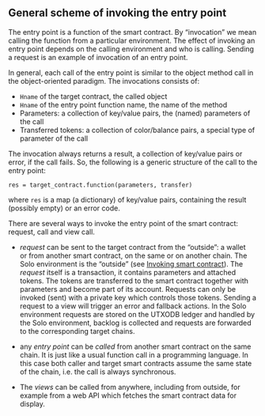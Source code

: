 
## General scheme of invoking the entry point
The entry point is a function of the smart contract. 
By “invocation” we mean calling the function from a particular environment. 
The effect of invoking an entry point depends on the calling environment and who is calling. 
Sending a request is an example of invocation of an entry point.

In general, each call of the entry point is similar to the object method call in 
the object-oriented paradigm. The invocations consists of:

* `Hname` of the target contract, the called object 
* `Hname` of the entry point function name, the name of the method
* Parameters: a collection of key/value pairs, the (named) parameters of the call
* Transferred tokens: a collection of color/balance pairs, a special type of parameter of the call

The invocation always returns a result, a collection of key/value pairs or error, if the call fails.
So, the following is a generic structure of the call to the entry point:
```
res = target_contract.function(parameters, transfer)
```
where `res` is a map (a dictionary) of key/value pairs, containing the result (possibly empty) or an error code.

There are several ways to invoke the entry point of the smart contract: request, call and view call.

* _request_ can be sent to the target contract from the “outside”: a wallet  
or from another smart contract, on the same or on another chain. 
The Solo environment is the “outside” (see [Invoking smart contract](06.md)). 
The _request_ itself is a transaction, it contains parameters and attached tokens. 
The tokens are transferred to the smart contract together with parameters and become part of its account. 
Requests can only be invoked (sent) with a private key which controls those tokens. 
Sending a request to a view will trigger an error and fallback actions.
In the Solo environment requests are stored on the UTXODB ledger and handled by the Solo environment, 
backlog is collected and requests are forwarded to the corresponding target chains.

* any _entry point_ can be _called_ from another smart contract on the same chain. 
It is just like a usual function call in a programming language. 
In this case both caller and target smart contracts assume the same state of the chain, 
i.e. the call is always synchronous.  

* The _views_ can be called from anywhere, including from outside, 
for example from a web API which fetches the smart contract data for display.